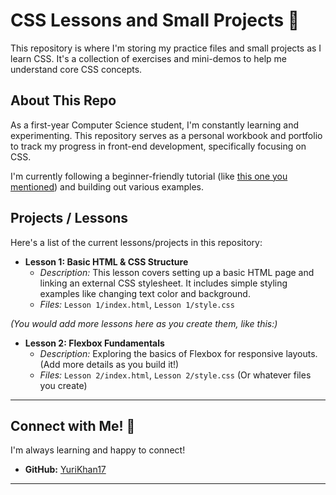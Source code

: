 # CSS Lessons and Small Projects 🎨

This repository is where I'm storing my practice files and small projects as I learn CSS. It's a collection of exercises and mini-demos to help me understand core CSS concepts.

## About This Repo

As a first-year Computer Science student, I'm constantly learning and experimenting. This repository serves as a personal workbook and portfolio to track my progress in front-end development, specifically focusing on CSS.

I'm currently following a beginner-friendly tutorial (like [this one you mentioned](https://youtu.be/OXGznpKZ_sA?si=jqHvncs6jMImqo1t)) and building out various examples.

## Projects / Lessons

Here's a list of the current lessons/projects in this repository:

* **Lesson 1: Basic HTML & CSS Structure**
    * *Description:* This lesson covers setting up a basic HTML page and linking an external CSS stylesheet. It includes simple styling examples like changing text color and background.
    * *Files:* `Lesson 1/index.html`, `Lesson 1/style.css`

*(You would add more lessons here as you create them, like this:)*

* **Lesson 2: Flexbox Fundamentals**
    * *Description:* Exploring the basics of Flexbox for responsive layouts. (Add more details as you build it!)
    * *Files:* `Lesson 2/index.html`, `Lesson 2/style.css` (Or whatever files you create)

---

## Connect with Me! 👋

I'm always learning and happy to connect!

* **GitHub:** [YuriKhan17](https://github.com/YuriKhan17)

---
